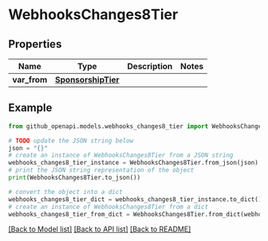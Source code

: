 # WebhooksChanges8Tier


## Properties

Name | Type | Description | Notes
------------ | ------------- | ------------- | -------------
**var_from** | [**SponsorshipTier**](SponsorshipTier.md) |  | 

## Example

```python
from github_openapi.models.webhooks_changes8_tier import WebhooksChanges8Tier

# TODO update the JSON string below
json = "{}"
# create an instance of WebhooksChanges8Tier from a JSON string
webhooks_changes8_tier_instance = WebhooksChanges8Tier.from_json(json)
# print the JSON string representation of the object
print(WebhooksChanges8Tier.to_json())

# convert the object into a dict
webhooks_changes8_tier_dict = webhooks_changes8_tier_instance.to_dict()
# create an instance of WebhooksChanges8Tier from a dict
webhooks_changes8_tier_from_dict = WebhooksChanges8Tier.from_dict(webhooks_changes8_tier_dict)
```
[[Back to Model list]](../README.md#documentation-for-models) [[Back to API list]](../README.md#documentation-for-api-endpoints) [[Back to README]](../README.md)


